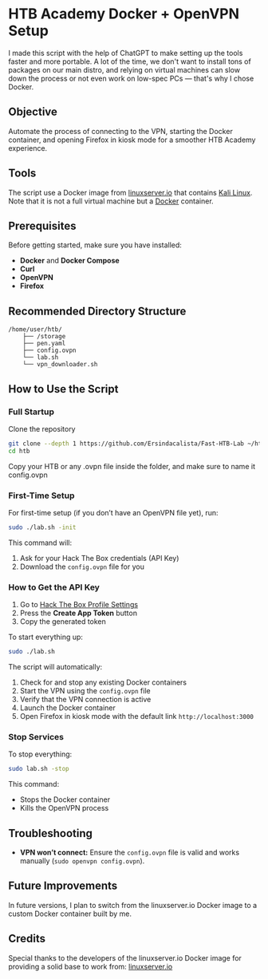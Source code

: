 # HTB Academy Docker + OpenVPN Setup

I made this script with the help of ChatGPT to make setting up the tools faster and more portable. A lot of the time, we don't want to install tons of packages on our main distro, and relying on virtual machines can slow down the process or not even work on low-spec PCs — that's why I chose Docker.

## Objective

Automate the process of connecting to the VPN, starting the Docker container, and opening Firefox in kiosk mode for a smoother HTB Academy experience.

## Tools

The script use a Docker image from [linuxserver.io](https://linuxserver.io) that contains [Kali Linux](https://docs.linuxserver.io/images/docker-kali-linux/). Note that it is not a full virtual machine but a [Docker](https://www.docker.com/) container.

## Prerequisites

Before getting started, make sure you have installed:

- **Docker** and **Docker Compose**
- **Curl**
- **OpenVPN**
- **Firefox**

## Recommended Directory Structure

```
/home/user/htb/
    ├── /storage
    ├── pen.yaml
    ├── config.ovpn
    └── lab.sh
    └── vpn_downloader.sh
```

## How to Use the Script

### Full Startup

Clone the repository

```bash 
git clone --depth 1 https://github.com/Ersindacalista/Fast-HTB-Lab ~/htb
cd htb
```

Copy your HTB or any .ovpn file inside the folder, and make sure to name it config.ovpn

### First-Time Setup

For first-time setup (if you don’t have an OpenVPN file yet), run:

```bash
sudo ./lab.sh -init
```

This command will:

1. Ask for your Hack The Box credentials (API Key)
2. Download the `config.ovpn` file for you

### How to Get the API Key

1. Go to [Hack The Box Profile Settings](https://app.hackthebox.com/profile/settings)
2. Press the **Create App Token** button
3. Copy the generated token

To start everything up:

```bash
sudo ./lab.sh
```

The script will automatically:

1. Check for and stop any existing Docker containers
2. Start the VPN using the `config.ovpn` file
3. Verify that the VPN connection is active
4. Launch the Docker container
5. Open Firefox in kiosk mode with the default link `http://localhost:3000`

### Stop Services

To stop everything:

```bash
sudo lab.sh -stop
```

This command:

- Stops the Docker container
- Kills the OpenVPN process

## Troubleshooting

- **VPN won’t connect:** Ensure the `config.ovpn` file is valid and works manually (`sudo openvpn config.ovpn`).

## Future Improvements

In future versions, I plan to switch from the linuxserver.io Docker image to a custom Docker container built by me.

## Credits

Special thanks to the developers of the linuxserver.io Docker image for providing a solid base to work from: [linuxserver.io](https://linuxserver.io)

